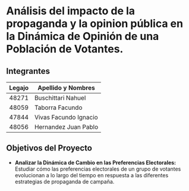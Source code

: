 # Análisis del impacto de la propaganda y la opinion pública en la Dinámica de Opinión de una Población de Votantes.

## Integrantes
| Legajo | Apellido y Nombres |
| ------------- | ------------- |
| 48271  | Buschittari Nahuel  |
| 48059  | Taborra Facundo  |
| 47844  | Vivas Facundo Ignacio |
| 48056  | Hernandez Juan Pablo  |

## Objetivos del Proyecto

- **Analizar la Dinámica de Cambio en las Preferencias Electorales:** Estudiar cómo las preferencias electorales de un grupo de votantes evolucionan a lo largo del tiempo en respuesta a las diferentes estrategias de propaganda de campaña.
